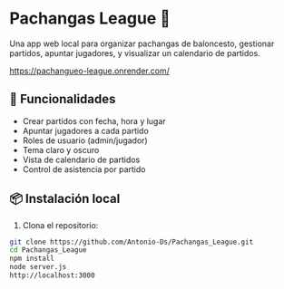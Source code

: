 # Pachangas League 🏀

Una app web local para organizar pachangas de baloncesto, gestionar partidos, apuntar jugadores, y visualizar un calendario de partidos.

https://pachangueo-league.onrender.com/

## 🚀 Funcionalidades

- Crear partidos con fecha, hora y lugar
- Apuntar jugadores a cada partido
- Roles de usuario (admin/jugador)
- Tema claro y oscuro
- Vista de calendario de partidos
- Control de asistencia por partido

## 📦 Instalación local

1. Clona el repositorio:

````bash
git clone https://github.com/Antonio-Ds/Pachangas_League.git
cd Pachangas_League
npm install
node server.js
http://localhost:3000

